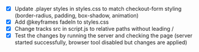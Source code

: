 - [x] Update .player styles in styles.css to match checkout-form styling (border-radius, padding, box-shadow, animation)
- [x] Add @keyframes fadeIn to styles.css
- [x] Change tracks src in script.js to relative paths without leading /
- [x] Test the changes by running the server and checking the page (server started successfully, browser tool disabled but changes are applied)
